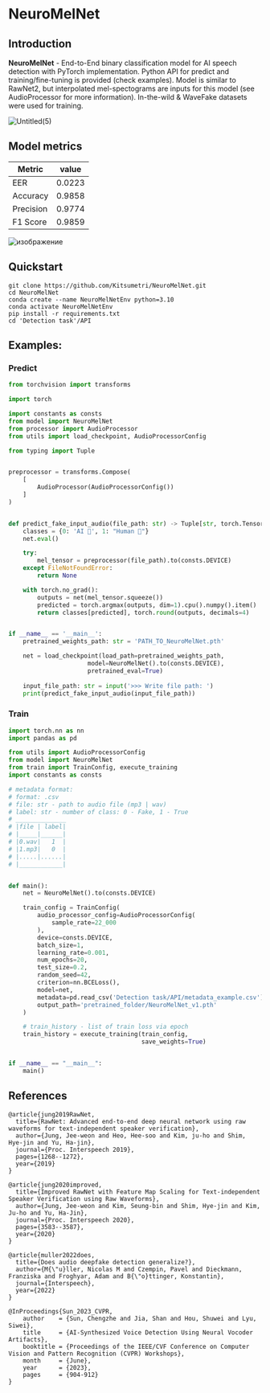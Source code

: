 # NeuroMelNet
## Introduction
**NeuroMelNet** - End-to-End binary classification model for AI speech detection with PyTorch implementation. Python API for predict and training/fine-tuning is provided (check examples). Model is similar to RawNet2, but interpolated mel-spectograms are inputs for this model (see AudioProcessor for more information). In-the-wild & WaveFake datasets were used for training.

![Untitled(5)](https://github.com/Kitsumetri/NeuroMelNet/assets/100523204/c3ba29aa-ef74-4197-b90d-7cd841742ab1)

## Model metrics
|Metric     |value   |
|-----------|--------|
| EER       | 0.0223 |
| Accuracy  |0.9858  |
| Precision | 0.9774 |
| F1 Score  |0.9859  |

![изображение](https://github.com/Kitsumetri/NeuroMelNet/assets/100523204/0ad3adf3-d7c6-4f3d-82a4-56106149bf1c)


## Quickstart
```shell
git clone https://github.com/Kitsumetri/NeuroMelNet.git
cd NeuroMelNet
conda create --name NeuroMelNetEnv python=3.10
conda activate NeuroMelNetEnv
pip install -r requirements.txt
cd 'Detection task'/API
```

## Examples:
### Predict
```python
from torchvision import transforms

import torch

import constants as consts
from model import NeuroMelNet
from processor import AudioProcessor
from utils import load_checkpoint, AudioProcessorConfig

from typing import Tuple


preprocessor = transforms.Compose(
    [
        AudioProcessor(AudioProcessorConfig())
    ]
)


def predict_fake_input_audio(file_path: str) -> Tuple[str, torch.Tensor]:
    classes = {0: 'AI 🤖', 1: "Human 👤"}
    net.eval()

    try:
        mel_tensor = preprocessor(file_path).to(consts.DEVICE)
    except FileNotFoundError:
        return None

    with torch.no_grad():
        outputs = net(mel_tensor.squeeze())
        predicted = torch.argmax(outputs, dim=1).cpu().numpy().item()
        return classes[predicted], torch.round(outputs, decimals=4)


if __name__ == '__main__':
    pretrained_weights_path: str = 'PATH_TO_NeuroMelNet.pth'

    net = load_checkpoint(load_path=pretrained_weights_path, 
                      model=NeuroMelNet().to(consts.DEVICE), 
                      pretrained_eval=True)
    
    input_file_path: str = input('>>> Write file path: ')
    print(predict_fake_input_audio(input_file_path))
```

### Train
```python
import torch.nn as nn
import pandas as pd

from utils import AudioProcessorConfig
from model import NeuroMelNet
from train import TrainConfig, execute_training
import constants as consts

# metadata format:
# format: .csv
# file: str - path to audio file (mp3 | wav)
# label: str - number of class: 0 - Fake, 1 - True
# ______________
# |file | label|
# |_____|______|
# |0.wav|   1  |
# |1.mp3|   0  |
# |.....|......|
# |____________|


def main():
    net = NeuroMelNet().to(consts.DEVICE)

    train_config = TrainConfig(
        audio_processor_config=AudioProcessorConfig(
            sample_rate=22_000
        ),
        device=consts.DEVICE,
        batch_size=1,
        learning_rate=0.001,
        num_epochs=20,
        test_size=0.2,
        random_seed=42,
        criterion=nn.BCELoss(),
        model=net,
        metadata=pd.read_csv('Detection task/API/metadata_example.csv'),
        output_path='pretrained_folder/NeuroMelNet_v1.pth'
    )

    # train_history - list of train loss via epoch
    train_history = execute_training(train_config, 
                                     save_weights=True)


if __name__ == "__main__":
    main()
```

## References
```bibitex
@article{jung2019RawNet,
  title={RawNet: Advanced end-to-end deep neural network using raw waveforms for text-independent speaker verification},
  author={Jung, Jee-weon and Heo, Hee-soo and Kim, ju-ho and Shim, Hye-jin and Yu, Ha-jin},
  journal={Proc. Interspeech 2019},
  pages={1268--1272},
  year={2019}
}

@article{jung2020improved,
  title={Improved RawNet with Feature Map Scaling for Text-independent Speaker Verification using Raw Waveforms},
  author={Jung, Jee-weon and Kim, Seung-bin and Shim, Hye-jin and Kim, Ju-ho and Yu, Ha-Jin},
  journal={Proc. Interspeech 2020},
  pages={3583--3587},
  year={2020}
}

@article{muller2022does,
  title={Does audio deepfake detection generalize?},
  author={M{\"u}ller, Nicolas M and Czempin, Pavel and Dieckmann, Franziska and Froghyar, Adam and B{\"o}ttinger, Konstantin},
  journal={Interspeech},
  year={2022}
}

@InProceedings{Sun_2023_CVPR,
    author    = {Sun, Chengzhe and Jia, Shan and Hou, Shuwei and Lyu, Siwei},
    title     = {AI-Synthesized Voice Detection Using Neural Vocoder Artifacts},
    booktitle = {Proceedings of the IEEE/CVF Conference on Computer Vision and Pattern Recognition (CVPR) Workshops},
    month     = {June},
    year      = {2023},
    pages     = {904-912}
}
```

